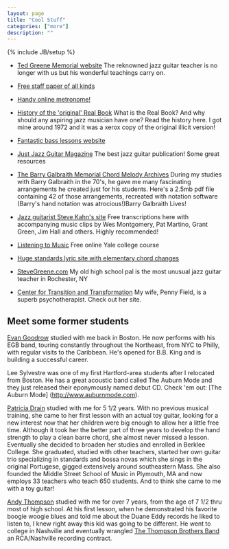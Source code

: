 ```yaml
---
layout: page
title: "Cool Stuff"
categories: ["more"]
description: ""
---
```

{% include JB/setup %}

* [Ted Greene Memorial website](http://www.tedgreene.com/default.asp) The reknowned jazz guitar teacher is no longer with us but his wonderful teachings carry on.

* [Free staff paper of all kinds](http://people.virginia.edu/~pdr4h/musicpaper/)

* [Handy online metronome!](http://www.metronomeonline.com/)

* [History of the 'original' Real Book](http://en.wikipedia.org/wiki/Real_Book) What is the Real Book? And why should any aspiring jazz musician have one? Read the history here. I got mine around 1972 and it was a xerox copy of the original illicit version!

* [Fantastic bass lessons website](http://www.instituteofbass.com/)

* [Just Jazz Guitar Magazine](http://www.justjazzguitar.com/) The best jazz guitar publication! Some great resources

* [The Barry Galbraith Memorial Chord Melody Archives](/assets/downloads/barrycharts.pdf) During my studies with Barry Galbraith in the 70's, he gave me many fascinating arrangements he created just for his students. Here's a 2.5mb pdf file containing 42 of those arrangements, recreated with notation software (Barry's hand notation was atrocious!)Barry Galbraith Lives!

* [Jazz guitarist Steve Kahn's site](http://stevekhan.com/korner1.htm) Free transcriptions here with accompanying music clips by Wes Montgomery, Pat Martino, Grant Green, Jim Hall and others. Highly recommended!

* [Listening to Music](http://oyc.yale.edu/music) Free online Yale college course

* [Huge standards lyric site with elementary chord changes](http://www.theguitarguy.com/songs.htm)

* [SteveGreene.com](http://stevegreene.com/) My old high school pal is the most unusual jazz guitar teacher in Rochester, NY

* [Center for Transition and Transformation](http://www.pfield.com/) My wife, Penny Field, is a superb psychotherapist. Check out her site.

## Meet some former students

[Evan Goodrow](http://www.evangoodrow.com) studied with me back in Boston. He now performs with his EGB band, touring constantly throughout the Northeast, from NYC to Philly, with regular visits to the Caribbean. He's opened for B.B. King and is building a successful career.

Lee Sylvestre was one of my first Hartford-area students after I relocated from Boston. He has a great acoustic band called The Auburn Mode and they just released their eponymously named debut CD. Check 'em out: [The Auburn Mode] (http://www.auburnmode.com).
 
 [Patricia Drain](http://www.middlestreetmusic.com/pat_drain.html) studied with me for 5 1/2 years. With no previous musical training, she came to her first lesson with an actual toy guitar, looking for a new interest now that her children were big enough to allow her a little free time. Although it took her the better part of three years to develop the hand strength to play a clean barre chord, she almost never missed a lesson. Eventually she decided to broaden her studies and enrolled in Berklee College. She graduated, studied with other teachers, started her own guitar trio specializing in standards and bossa novas which she sings in the original Portugese, gigged extensively around southeastern Mass. She also founded the Middle Street School of Music in Plymouth, MA and now employs 33 teachers who teach 650 students. And to think she came to me with a toy guitar!

[
Andy Thompson](http://www.countrystandardtime.com/d/article.asp?xid=801) studied with me for over 7 years, from the age of 7 1/2 thru most of high school. At his first lesson, when he demonstrated his favorite boogie woogie blues and told me about the Duane Eddy records he liked to listen to, I knew right away this kid was going to be different. He went to college in Nashville and eventually wrangled [The Thompson Brothers Band](http://www.countrystandardtime.com/d/article.asp?xid=802) an RCA/Nashville recording contract.
